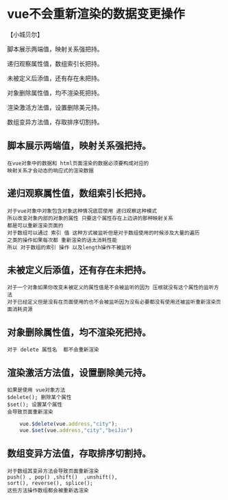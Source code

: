 # vue不会重新渲染的数据变更操作
【小城贝尔】

脚本展示两端值，映射关系强把持。

递归观察属性值，数组索引长把持。

未被定义后添值，还有存在未把持。

对象删除属性值，均不渲染死把持。

渲染激活方法值，设置删除美元持。

数组变异方法值，存取排序切割持。

## 脚本展示两端值，映射关系强把持。
    在vue对象中的数据和 html页面渲染的数据必须要构成对应的
    映射关系才会动态的响应式的渲染数据
## 递归观察属性值，数组索引长把持。
    对于vue对象中对象包含对象这种情况底层使用 递归观察这种模式
    所以改变对象内部的对象的属性 只要这个属性存在上边讲的那种映射关系
    都是可以重新渲染页面的
    对于数组可以通过 索引 值 这种方式被监听但是对于数组使用的时候涉及大量的遍历
    之类的操作如果每次都 重新渲染的话太消耗性能
    所以 对于数组的索引 操作 以及length操作不被监听
## 未被定义后添值，还有存在未把持。
    对于一个对象如果你改变未被定义的属性值是不会被监听的因为 压根就没有这个属性的监听方法
    对于已经定义但是没有在页面使用的也不会被监听因为没有必要都没有使用还被监听重新渲染页面消耗资源
## 对象删除属性值，均不渲染死把持。
    对于 delete 属性名  都不会重新渲染
## 渲染激活方法值，设置删除美元持。
    如果是使用 vue对象方法 
    $delete(); 删除某个属性
    $set(); 设置某个属性
    会导致页面重新渲染
```js
    vue.$delete(vue.address,"city");
    vue.$set(vue.address,"city","beiJin")
```
## 数组变异方法值，存取排序切割持。
    对于数组其变异方法会导致页面重新渲染
    push() , pop() ,shift()  ,unshift(),
    sort(), reverse(), splice();
    这些方法操作数组都会被重新选渲染